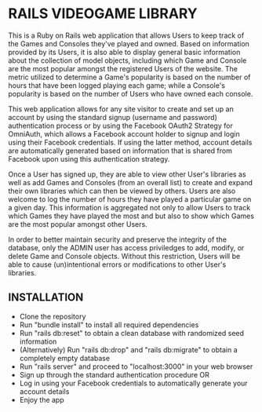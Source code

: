 # RAILS VIDEOGAME LIBRARY

This is a Ruby on Rails web application that allows Users to keep track of the Games and Consoles they've played and owned. Based on information provided by its Users, it is also able to display general basic information about the collection of model objects, including which Game and Console are the most popular amongst the registered Users of the website. The metric utilized to determine a Game's popularity is based on the number of hours that have been logged playing each game; while a Console's popularity is based on the number of Users who have owned each console.

This web application allows for any site visitor to create and set up an account by using the standard signup (username and password) authentication process or by using the Facebook OAuth2 Strategy for OmniAuth, which allows a Facebook account holder to signup and login using their Facebook credentials. If using the latter method, account details are automatically generated based on information that is shared from Facebook upon using this authentication strategy.

Once a User has signed up, they are able to view other User's libraries as well as add Games and Consoles (from an overall list) to create and expand their own libraries which can then be viewed by others. Users are also welcome to log the number of hours they have played a particular game on a given day. This information is aggregated not only to allow Users to track which Games they have played the most and but also to show which Games are the most popular amongst other Users. 

In order to better maintain security and preserve the integrity of the database, only the ADMIN user has access priviledges to add, modify, or delete Game and Console objects. Without this restriction, Users will be able to cause (un)intentional errors or modifications to other User's libraries.


## INSTALLATION
- Clone the repository
- Run "bundle install" to install all required dependencies
- Run "rails db:reset" to obtain a clean database with randomized seed information
- (Alternatively) Run "rails db:drop" and "rails db:migrate" to obtain a completely empty database
- Run "rails server" and proceed to "localhost:3000" in your web browser
- Sign up through the standard authentication procedure OR
- Log in using your Facebook credentials to automatically generate your account details
- Enjoy the app

